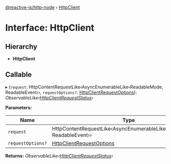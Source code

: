 [@reactive-js/http-node](../README.md) › [HttpClient](httpclient.md)

# Interface: HttpClient

## Hierarchy

* **HttpClient**

## Callable

▸ (`request`: HttpContentRequestLike‹AsyncEnumerableLike‹ReadableMode, ReadableEvent››, `requestOptions?`: [HttpClientRequestOptions](httpclientrequestoptions.md)): *ObservableLike‹[HttpClientRequestStatus](../README.md#httpclientrequeststatus)›*

**Parameters:**

Name | Type |
------ | ------ |
`request` | HttpContentRequestLike‹AsyncEnumerableLike‹ReadableMode, ReadableEvent›› |
`requestOptions?` | [HttpClientRequestOptions](httpclientrequestoptions.md) |

**Returns:** *ObservableLike‹[HttpClientRequestStatus](../README.md#httpclientrequeststatus)›*

